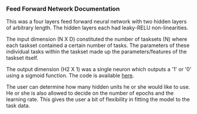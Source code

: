 ### Feed Forward Network Documentation

This was a four layers feed forward neural network with two hidden layers of arbitrary length. The hidden layers each had leaky-RELU non-linearities. 

The input dimension (N X D) constituted the number of tasksets (N) where each taskset contained a certain number of tasks. The parameters of these individual tasks within the taskset made up the parameters/features of the taskset itself. 

The output dimension (H2 X 1) was a single neuron which outputs a '1' or '0' using a sigmoid function. The code is available [here](https://github.com/RobertHa/Bachelor-Thesis). 

The user can determine how many hidden units he or she would like to use. He or she is also allowed to decide on the number of epochs and the learning rate. This gives the user a bit of flexibility in fitting the model to the task data. 